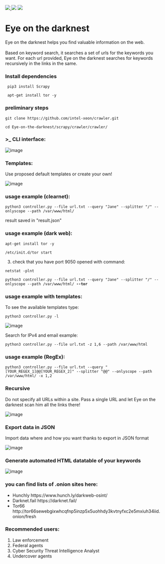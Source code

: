 
<a href="https://www.instagram.com/luke_fireeye_1996/
" ><img src="https://img.shields.io/badge/@luke__fireeye__1996-Instragram-blue" /> </a><img src="https://img.shields.io/badge/Tested on Python-3.8%20%7C%203.10-00e600.svg" />
<img src="https://img.shields.io/badge/dark%20web-clearnet-blue" />
# Eye on the darknest

Eye on the darknest helps you find valuable information on the web. <br><br>Based on keyword search, it searches a set of urls for the keywords you want. For each url provided, Eye on the darknest searches for keywords recursively in the links in the same. 


<h3> Install dependencies</h3>

<pre class="notranslate">
<code> pip3 install Scrapy</code>
</pre>

<pre class="notranslate">
<code> apt-get install tor -y</code>
</pre>

<h3> preliminary steps </h3>

<pre class="notranslate">
<code>git clone https://github.com/intel-xeon/crawler.git</code>
</pre>

<pre class="notranslate">
<code>cd Eye-on-the-darknest/scrapy/crawler/crawler/</code>
</pre>

<h3>>_ CLI interface:</h3>

![image](https://user-images.githubusercontent.com/37773731/177152604-67b5b833-8ab7-4e69-8ca6-582f115b6f5d.png)

<h3>Templates:</h3>

Use proposed default templates or create your own!

![image](https://user-images.githubusercontent.com/37773731/178488222-89eaff13-e669-451e-a7d8-6235319198fa.png)

<h3> usage example (clearnet): </h3>


<pre class="notranslate">
<code>python3 controller.py --file url.txt --query "Jane" --splitter "/" --onlyscope --path /var/www/html/</code>
</pre>

result saved in "result.json"


<h3> usage example (dark web): </h3>


<pre class="notranslate">
<code>apt-get install tor -y</code>
</pre>
<pre class="notranslate">
<code>/etc/init.d/tor start</code>
</pre>

3. check that you have port 9050 opened with command: <br>
<pre class="notranslate">
<code>netstat -plnt</code>
</pre>
<pre class="notranslate">
<code>python3 controller.py --file url.txt --query "Jane" --splitter "/" --onlyscope --path /var/www/html/ <strong>--tor</strong></code>
</pre>

<h3> usage example with templates: </h3>

To see the available templates type:

<pre class="notranslate">
<code>python3 controller.py -l</code>
</pre>

![image](https://user-images.githubusercontent.com/37773731/178488222-89eaff13-e669-451e-a7d8-6235319198fa.png)

Search for IPv4 and email example:
<pre class="notranslate">
<code>python3 controller.py --file url.txt -z 1,6 --path /var/www/html</code>
</pre>

<h3> usage example (RegEx): </h3>


<pre class="notranslate">
<code>python3 controller.py --file url.txt --query "[YOUR_REGEX_1]@@[YOUR_REGEX_2]" --splitter "@@" --onlyscope --path /var/www/html/ -x 1,2</code>
</pre>

<h3> Recursive </h3>


Do not specify all URLs within a site. Pass a single URL and let Eye on the darknest scan him all the links there!

![image](https://user-images.githubusercontent.com/37773731/174990876-6b5b1850-5b74-48c9-9a75-da779906360c.png)

<h3> Export data in JSON </h3>

Import data where and how you want thanks to export in JSON format

![image](https://user-images.githubusercontent.com/37773731/174990596-5c2c2ead-4233-4895-8f04-775550f5e147.png)

<h3>Generate automated HTML datatable of your keywords</h3>

![image](https://user-images.githubusercontent.com/37773731/181294607-01d99e36-1bde-4364-ab22-2a96c69b87fd.png)

<h3>you can find lists of .onion sites here:</h3>

<ul>
  <li> Hunchly https://www.hunch.ly/darkweb-osint/</li>
  <li>Darknet.fail https://darknet.fail/</li>
  <li>Tor66 http://tor66sewebgixwhcqfnp5inzp5x5uohhdy3kvtnyfxc2e5mxiuh34iid.onion/fresh</li>
</ul> 
 



<h3> Recommended users: </h3>

1. Law enforcement
2. Federal agents
3. Cyber Security Threat Intelligence Analyst
4. Undercover agents

